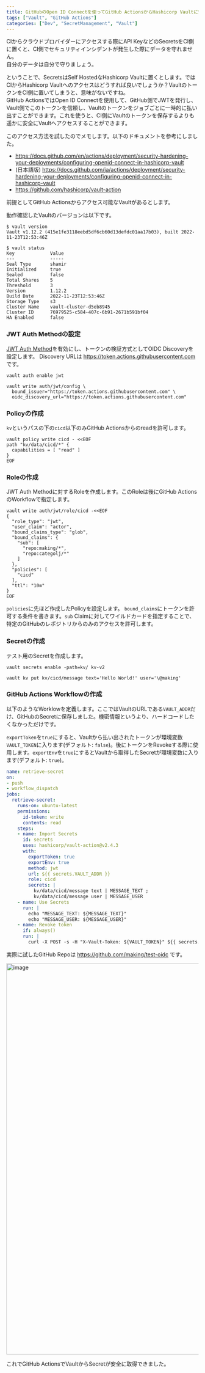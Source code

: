 ```yaml
---
title: GitHubのOpen ID Connectを使ってGitHub ActionsからHashicorp Vaultに安全にアクセスするメモ
tags: ["Vault", "GitHub Actions"]
categories: ["Dev", "SecretManagement", "Vault"]
---
```


CIからクラウドプロバイダーにアクセスする際にAPI KeyなどのSecretsをCI側に置くと、CI側でセキュリティインシデントが発生した際にデータを守れません。<br>
自分のデータは自分で守りましょう。<br>

ということで、SecretsはSelf HostedなHashicorp Vaultに置くとします。ではCIからHashicorp Vaultへのアクセスはどうすれば良いでしょうか？VaultのトークンをCI側に置いてしまうと、意味がないですね。<br>
GitHub ActionsではOpen ID Connectを使用して、GitHub側でJWTを発行し、Vault側でこのトークンを信頼し、Vaultのトークンをジョブごとに一時的に払い出すことができます。これを使うと、CI側にVaultのトークンを保存するよりも遥かに安全にVaultへアクセスすることができます。

このアクセス方法を試したのでメモします。以下のドキュメントを参考にしました。

* https://docs.github.com/en/actions/deployment/security-hardening-your-deployments/configuring-openid-connect-in-hashicorp-vault
* (日本語版) https://docs.github.com/ja/actions/deployment/security-hardening-your-deployments/configuring-openid-connect-in-hashicorp-vault
* https://github.com/hashicorp/vault-action


前提としてGitHub Actionsからアクセス可能なVaultがあるとします。

動作確認したVaultのバージョンは以下です。

```
$ vault version
Vault v1.12.2 (415e1fe3118eebd5df6cb60d13defdc01aa17b03), built 2022-11-23T12:53:46Z

$ vault status
Key             Value
---             -----
Seal Type       shamir
Initialized     true
Sealed          false
Total Shares    5
Threshold       3
Version         1.12.2
Build Date      2022-11-23T12:53:46Z
Storage Type    s3
Cluster Name    vault-cluster-d5eb8945
Cluster ID      76979525-c584-407c-6b91-2671b591bf04
HA Enabled      false
```


### JWT Auth Methodの設定

[JWT Auth Method](https://developer.hashicorp.com/vault/docs/auth/jwt)を有効にし、トークンの検証方式としてOIDC Discoveryを設定します。
Discovery URLは https://token.actions.githubusercontent.com です。

```
vault auth enable jwt

vault write auth/jwt/config \
  bound_issuer="https://token.actions.githubusercontent.com" \
  oidc_discovery_url="https://token.actions.githubusercontent.com"
```


### Policyの作成

`kv`というパスの下の`cicd`以下のみGitHub Actionsからのreadを許可します。

```
vault policy write cicd - <<EOF
path "kv/data/cicd/*" {
  capabilities = [ "read" ]
}
EOF
```


### Roleの作成

JWT Auth Methodに対するRoleを作成します。このRoleは後にGitHub ActionsのWorkflowで指定します。

```
vault write auth/jwt/role/cicd -<<EOF
{
  "role_type": "jwt",
  "user_claim": "actor",
  "bound_claims_type": "glob",
  "bound_claims": {
    "sub": [
      "repo:making/*",
      "repo:categolj/*"
    ]
  },
  "policies": [
    "cicd"
  ],
  "ttl": "10m"
}
EOF
```

`policies`に先ほど作成したPolicyを設定します。
`bound_claims`にトークンを許可する条件を書きます。`sub` Claimに対してワイルドカードを指定することで、特定のGitHubのレポジトリからのみのアクセスを許可します。


### Secretの作成

テスト用のSecretを作成します。

```
vault secrets enable -path=kv/ kv-v2
```

```
vault kv put kv/cicd/message text='Hello World!' user='\@making'
```

### GitHub Actions Workflowの作成

以下のようなWorklowを定義します。ここではVaultのURLである`VAULT_ADDR`だけ、GitHubのSecretに保存しました。機密情報というより、ハードコードしたくなかっただけです。

`exportToken`を`true`にすると、Vaultから払い出されたトークンが環境変数`VAULT_TOKEN`に入ります(デフォルト: `false`)。後にトークンをRevokeする際に使用します。`exportEnv`を`true`にするとVaultから取得したSecretが環境変数に入ります(デフォルト: `true`)。

```yaml
name: retrieve-secret
on:
- push
- workflow_dispatch
jobs:
  retrieve-secret:
    runs-on: ubuntu-latest
    permissions:
      id-token: write
      contents: read
    steps:
    - name: Import Secrets
      id: secrets
      uses: hashicorp/vault-action@v2.4.3
      with:
        exportToken: true
        exportEnv: true
        method: jwt
        url: ${{ secrets.VAULT_ADDR }}
        role: cicd
        secrets: |
          kv/data/cicd/message text | MESSAGE_TEXT ;
          kv/data/cicd/message user | MESSAGE_USER
    - name: Use Secrets
      run: |
        echo "MESSAGE_TEXT: ${MESSAGE_TEXT}"
        echo "MESSAGE_USER: ${MESSAGE_USER}"
    - name: Revoke token
      if: always()
      run: |
        curl -X POST -s -H "X-Vault-Token: ${VAULT_TOKEN}" ${{ secrets.VAULT_ADDR }}/v1/auth/token/revoke-self
```

実際に試したGitHub Repoは https://github.com/making/test-oidc です。

<img width="1024" alt="image" src="https://user-images.githubusercontent.com/106908/211255041-33676b9f-318f-4dae-841e-a32223de2855.png">

これでGitHub ActionsでVaultからSecretが安全に取得できました。
